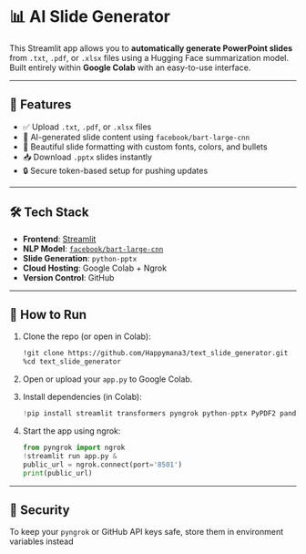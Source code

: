 # 📊 AI Slide Generator

This Streamlit app allows you to **automatically generate PowerPoint slides** from `.txt`, `.pdf`, or `.xlsx` files using a Hugging Face summarization model. Built entirely within **Google Colab** with an easy-to-use interface.

---

## 🚀 Features

- ✅ Upload `.txt`, `.pdf`, or `.xlsx` files  
- 🧠 AI-generated slide content using `facebook/bart-large-cnn`  
- 🎨 Beautiful slide formatting with custom fonts, colors, and bullets  
- 📥 Download `.pptx` slides instantly  
- 🔒 Secure token-based setup for pushing updates  

---

## 🛠️ Tech Stack

- **Frontend**: [Streamlit](https://streamlit.io/)  
- **NLP Model**: [`facebook/bart-large-cnn`](https://huggingface.co/facebook/bart-large-cnn)  
- **Slide Generation**: `python-pptx`  
- **Cloud Hosting**: Google Colab + Ngrok  
- **Version Control**: GitHub  

---

## 📂 How to Run

1. Clone the repo (or open in Colab):
    ```bash
    !git clone https://github.com/Happymana3/text_slide_generator.git
    %cd text_slide_generator
    ```

2. Open or upload your `app.py` to Google Colab.

3. Install dependencies (in Colab):
    ```python
    !pip install streamlit transformers pyngrok python-pptx PyPDF2 pandas
    ```

4. Start the app using ngrok:
    ```python
    from pyngrok import ngrok
    !streamlit run app.py &
    public_url = ngrok.connect(port='8501')
    print(public_url)
    ```

---

## 🔐 Security

To keep your `pyngrok` or GitHub API keys safe, store them in environment variables instead

